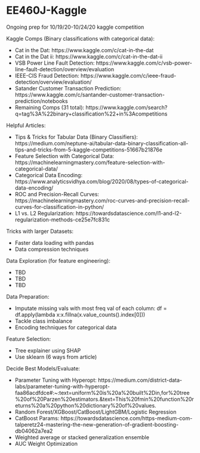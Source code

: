 # EE460J-Kaggle
Ongoing prep for 10/19/20-10/24/20 kaggle competition

Kaggle Comps (Binary classifications with categorical data):
<ul>
  <li>Cat in the Dat: https://www.kaggle.com/c/cat-in-the-dat</li>
  <li>Cat in the Dat ii: https://www.kaggle.com/c/cat-in-the-dat-ii</li>
  <li>VSB Power Line Fault Detection: https://www.kaggle.com/c/vsb-power-line-fault-detection/overview/evaluation</li>
  <li>IEEE-CIS Fraud Detection: https://www.kaggle.com/c/ieee-fraud-detection/overview/evaluation/</li>
  <li>Satander Customer Transaction Prediction: https://www.kaggle.com/c/santander-customer-transaction-prediction/notebooks</li>
  <li>Remaining Comps (31 total): https://www.kaggle.com/search?q=tag%3A%22binary+classification%22+in%3Acompetitions</li>
</ul>

Helpful Articles: 
<ul>
  <li>Tips & Tricks for Tabular Data (Binary Classifiers): https://medium.com/neptune-ai/tabular-data-binary-classification-all-tips-and-tricks-from-5-kaggle-competitions-51667b21876e</li> 
  <li>Feature Selection with Categorical Data: https://machinelearningmastery.com/feature-selection-with-categorical-data/</li> 
  <li>Categorical Data Encoding: https://www.analyticsvidhya.com/blog/2020/08/types-of-categorical-data-encoding/</li> 
  <li>ROC and Precision-Recall Curves: https://machinelearningmastery.com/roc-curves-and-precision-recall-curves-for-classification-in-python/</li>
  <li>L1 vs. L2 Regularization: https://towardsdatascience.com/l1-and-l2-regularization-methods-ce25e7fc831c</li>
</ul>

Tricks with larger Datasets:
<ul>
  <li>Faster data loading with pandas</li>
  <li>Data compression techniques</li>
</ul>

Data Exploration (for feature engineering):
<ul>
  <li>TBD</li>
  <li>TBD</li>
  <li>TBD</li>
</ul>

Data Preparation:
<ul>
  <li>Imputate missing vals with most freq val of each column: df = df.apply(lambda x:x.fillna(x.value_counts().index[0]))</li>
  <li>Tackle class imbalance</li>
  <li>Encoding techniques for categorical data</li>
</ul>

Feature Selection:
<ul>
  <li>Tree explainer using SHAP</li>
  <li>Use sklearn (6 ways from article)</li>
</ul>

Decide Best Models/Evaluate:
<ul>
  <li>Parameter Tuning with Hyperopt: https://medium.com/district-data-labs/parameter-tuning-with-hyperopt-faa86acdfdce#:~:text=uniform%20is%20a%20built%2Din,for%20tree%20of%20Parzen%20estimators.&text=This%20fmin%20function%20returns%20a%20python%20dictionary%20of%20values.</li>
  <li>Random Forest/XGBoost/CatBoost/LightGBM/Logistic Regression</li>
  <li>CatBoost Params: https://towardsdatascience.com/https-medium-com-talperetz24-mastering-the-new-generation-of-gradient-boosting-db04062a7ea2</li>
  <li>Weighted average or stacked generalization ensemble</li>
  <li>AUC Weight Optimization</li>
</ul>
